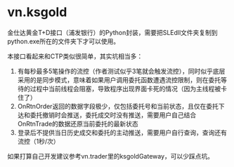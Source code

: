 # vn.ksgold

金仕达黄金T+D接口（浦发银行）的Python封装，需要把SLEdll文件夹复制到python.exe所在的文件夹下才可以使用。

本接口看起来和CTP类似很简单，其实坑相当多：
1. 有每秒最多5笔操作的流控（作者测试似乎3笔就会触发流控），同时似乎底层采用的是同步模式，意味着如果用户调用委托函数遭遇流控限制，则在委托等待的过程中当前线程会阻塞，导致程序出现界面卡死的情况（因为主线程被卡住了）
2. OnRtnOrder返回的数据字段极少，仅包括委托号和当前状态，且仅在委托下达和委托撤销时会推送，委托成交时没有推送，需要用户自己结合OnRtnTrade的数据还原当前委托的最新状态
3. 登录后不提供当日历史成交和委托的主动推送，需要用户自行查询，查询还有流控（1秒/次）

如果打算自己开发建议参考vn.trader里的ksgoldGateway，可以少踩点坑。